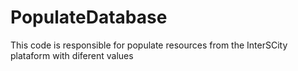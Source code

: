 # PopulateDatabase
This code is responsible for populate resources from the InterSCity plataform with diferent values
